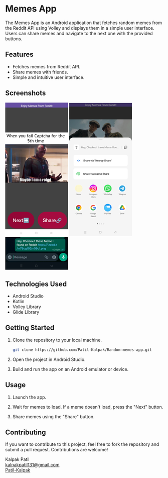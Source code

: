 # Memes App

The Memes App is an Android application that fetches random memes from the Reddit API using Volley and displays them in a simple user interface. Users can share memes and navigate to the next one with the provided buttons.

## Features

- Fetches memes from Reddit API.
- Share memes with friends.
- Simple and intuitive user interface.

## Screenshots

<!-- Resize images using HTML width attribute -->
<img src="screenshot1.jpg" width="200" alt="Memes App Screenshot 1">
<img src="screenshot2.jpg" width="200" alt="Memes App Screenshot 2">
<img src="screenshot3.jpg" width="200" alt="Memes App Screenshot 3">

## Technologies Used

- Android Studio
- Kotlin
- Volley Library
- Glide Library

## Getting Started

1. Clone the repository to your local machine.

    ```bash
    git clone https://github.com/Patil-Kalpak/Random-memes-app.git
    ```

2. Open the project in Android Studio.

3. Build and run the app on an Android emulator or device.

## Usage

1. Launch the app.

2. Wait for memes to load. If a meme doesn't load, press the "Next" button.

3. Share memes using the "Share" button.

## Contributing

If you want to contribute to this project, feel free to fork the repository and submit a pull request. Contributions are welcome!



Kalpak Patil  
kalpakpatil131@gmail.com  
[Patil-Kalpak](https://github.com/Patil-Kalpak)
